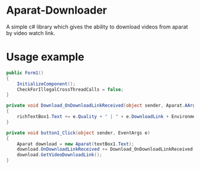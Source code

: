 # Aparat-Downloader
A simple c# library which gives the ability to download videos from aparat by video watch link.

# Usage example 

```C#
public Form1()
{
    InitializeComponent();
    CheckForIllegalCrossThreadCalls = false;
}

private void Download_OnDownloadLinkReceived(object sender, Aparat.AArgs e)
{
    richTextBox1.Text += e.Quality + " | " + e.DownloadLink + Environment.NewLine;
}

private void button1_Click(object sender, EventArgs e)
{
    Aparat download = new Aparat(textBox1.Text);
    download.OnDownloadLinkReceived += Download_OnDownloadLinkReceived;
    download.GetVideoDownloadLink();
}
```
